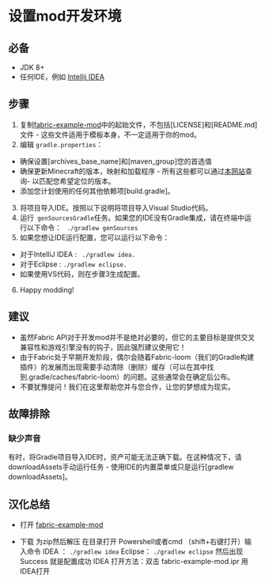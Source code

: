 # 设置mod开发环境
## 必备

* JDK 8+
* 任何IDE，例如 [Intellij IDEA](https://www.jetbrains.com/idea/download/#section=windows)

## 步骤
1. 复制[fabric-example-mod](https://github.com/FabricMC/fabric-example-mod/)中的起始文件，不包括[LICENSE]和[README.md]文件 - 这些文件适用于模板本身，不一定适用于你的mod。
2. 编辑
` gradle.properties `：
* 确保设置[archives_base_name]和[maven_group]您的首选值
* 确保更新Minecraft的版本，映射和加载程序 - 所有这些都可以通过[本网站](https://modmuss50.me/fabric.html)查询- 以匹配您希望定位的版本。
* 添加您计划使用的任何其他依赖项[build.gradle]。
3. 将项目导入IDE。按照以下说明将项目导入Visual Studio代码。
4. 运行` genSourcesGradle`任务。如果您的IDE没有Gradle集成，请在终端中运行以下命令：
` 
./gradlew genSources
`
5. 如果您想让IDE运行配置，您可以运行以下命令：
* 对于IntelliJ IDEA : 
` 
./gradlew idea.
`
* 对于Eclipse : 
`
./gradlew eclipse.
`
* 如果使用VS代码，则在步骤3生成配置。
6. Happy modding!
## 建议
* 虽然Fabric API对于开发mod并不是绝对必要的，但它的主要目标是提供交叉兼容性和游戏引擎没有的钩子，因此强烈建议使用它！
* 由于Fabric处于早期开发阶段，偶尔会随着Fabric-loom（我们的Gradle构建插件）的发展而出现需要手动清除（删除）缓存（可以在其中找到.gradle/caches/fabric-loom）的问题。这些通常会在确定后公布。
* 不要犹豫提问！我们在这里帮助您并与您合作，让您的梦想成为现实。

## 故障排除
### 缺少声音

有时，将Gradle项目导入IDE时，资产可能无法正确下载。在这种情况下，请downloadAssets手动运行任务 - 使用IDE的内置菜单或只是运行[gradlew downloadAssets]。

## 汉化总结

* 打开 [fabric-example-mod](https://github.com/FabricMC/fabric-example-mod/)

* 下载 为zip然后解压 在目录打开 Powershell或者cmd （shift+右键打开）输入命令 IDEA ：
`
./gradlew idea
`
 Eclipse： 
`
./gradlew eclipse
` 
然后出现 Success 就是配置成功 IDEA 打开方法：双击 fabric-example-mod.ipr 用IDEA打开